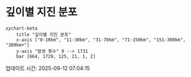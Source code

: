 # 깊이별 지진 분포

```mermaid
xychart-beta
    title "깊이별 지진 분포"
    x-axis ["0-10km", "11-30km", "31-70km", "71-150km", "151-300km", "300km+"]
    y-axis "발생 횟수" 0 --> 1731
    bar [664, 1729, 125, 21, 1, 2]
```

업데이트 시간: 2025-09-12 07:04:15
